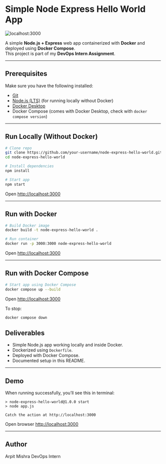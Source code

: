 # Simple Node Express Hello World App


![localhost:3000](/public/images/localhost_3000.png?raw=true "Node & Express")



A simple **Node.js + Express** web app containerized with **Docker** and deployed using **Docker Compose**.  
This project is part of my **DevOps Intern Assignment**.

---

##  Prerequisites
Make sure you have the following installed:
- [Git](https://git-scm.com/downloads)
- [Node.js (LTS)](https://nodejs.org/) (for running locally without Docker)
- [Docker Desktop](https://www.docker.com/products/docker-desktop/)  
- Docker Compose (comes with Docker Desktop, check with `docker compose version`)

---

## Run Locally (Without Docker)
```bash
# Clone repo
git clone https://github.com/your-username/node-express-hello-world.git
cd node-express-hello-world

# Install dependencies
npm install

# Start app
npm start
````

 Open [http://localhost:3000](http://localhost:3000)

---

## Run with Docker

```bash
# Build Docker image
docker build -t node-express-hello-world .

# Run container
docker run -p 3000:3000 node-express-hello-world
```

 Open [http://localhost:3000](http://localhost:3000)

---

##  Run with Docker Compose

```bash
# Start app using Docker Compose
docker compose up --build
```

Open [http://localhost:3000](http://localhost:3000)

To stop:

```bash
docker compose down
```


##  Deliverables

* Simple Node.js app working locally and inside Docker.
* Dockerized using `Dockerfile`.
* Deployed with Docker Compose.
* Documented setup in this README.

---

##  Demo

When running successfully, you’ll see this in terminal:

```
> node-express-hello-world@1.0.0 start
> node app.js

Catch the action at http://localhost:3000
```

Open browser  [http://localhost:3000](http://localhost:3000)

---

##  Author

Arpit Mishra
DevOps Intern



